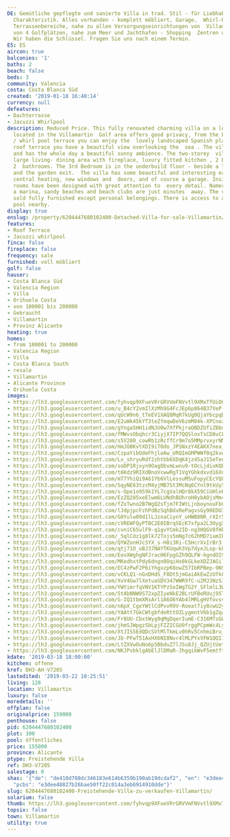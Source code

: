 ```yaml
---
DE: Gemütliche gepflegte und sanierte Villa in trad. Stil - für Liebhaber der  spanisch-andalusischen
  Charakteristik. Alles vorhanden - komplett möbliert, Garage,  Whirl-Pool, sonnige
  Terrassenbereiche, nahe zu allen Versorgungseinrichtungen von  Villamartin - inmitten
  von 4 Golfplätzen, nahe zum Meer und Jachthafen - Shopping  Zentren und und und.
  Wir haben die Schlüssel. Fragen Sie uns nach einem Termin.
ES: ES
aircon: true
balconies: '1'
baths: 2
beach: false
beds: 3
community: Valencia
costa: Costa Blanca Süd
created: '2019-01-18 16:40:14'
currency: null
defeatures:
- Dachterrasse
- Jacuzzi Whirlpool
description: Reduced Price. This fully renovated charming villa on a lovely plaza
  located in the Villamartin  Golf area offers good privacy, from the beautiful jacuzzi
  / whirl pool terrace you can enjoy the  lovely landscaped Spanish plaza. From the
  roof terrace you have a beautiful view overlooking the  sea . The villa faces south
  and has the whole day a beautiful sunny ambience. The two-storey  villa offers a
  large living- dining area with fireplace, luxury fitted kitchen , 2 bedrooms and
  2  bathrooms. The 3rd Bedroom is in the underbuild floor - beside a large storage
  and the garden exit.  The villa has some beautiful and interesting extras like gas
  central heating, new windows and  doors, and of course a garage. Inside the bright
  rooms have been designed with great attention to  every detail. Numerous golf courses,
  a marina, sandy beaches and beach clubs are just minutes  away. The villa is being
  sold fully furnished except personal belongings. There is access to a huge  public
  pool nearby.
display: true
enslug: /property/6204447680102400-Detached-Villa-for-sale-Villamartin/
features:
- Roof Terrace
- Jacuzzi whirlpool
finca: false
fireplace: false
frequency: sale
furnished: voll möbliert
golf: false
hauser:
- Costa Blanca Süd
- Valencia Region
- Villa
- Orihuela Costa
- von 100001 bis 200000
- Gebraucht
- Villamartin
- Provinz Alicante
heating: true
homes:
- from 100001 to 200000
- Valencia Region
- Villa
- Costa Blanca South
- resale
- Villamartin
- Alicante Province
- Orihuela Costa
images:
- https://lh3.googleusercontent.com/fyhvqp9XFueVRrGRVVmFNVvtl9XMxTfUiOQGj3OT85y4p9b8J6l3EZYs0WaEyK8UZUr2ECwYVaitDpKdQadz=w640-rj-e30-l100
- https://lh3.googleusercontent.com/u_B4cY2vmIlXzMh9G4FcJEp6p864B37VeP-Sw0xJOytRMsNy0SuKAeWtoNtq7mhluSJhrh7ntG32gSGJU5qH=w640-rj-e30-l100
- https://lh3.googleusercontent.com/qUcW9n6_tTeEV1XAQ8MqR7kUg0QjaYbcpqD_B8H0SrGj3j96IX5DyeXDncE1UYEI44jgB657X9OZCHXwW2wA=w640-rj-e30-l100
- https://lh3.googleusercontent.com/E2uWk45kYT3teZfmqwDeV6zmM04k-XPCnozf9-pVA7McbLkNKlyni5Sr0lyxfG-HzE_VZXamfQP8SF6xbXOj=w640-rj-e30-l100
- https://lh3.googleusercontent.com/gYnga5HH1idNJUOw7XfPkjraOBDZUfiZBbmPpkW0rOR9fr3zN0lc-4VOAnaQudRjAaTGNuPBvGXZfH6rA5U0gQ=w640-rj-e30-l100
- https://lh3.googleusercontent.com/fMWvsObqhcr3CiyjX7IP7QQSloxTsCD8vCLhY1jsJG-nx2uTWz84s9Df40ypplpopoljz6_WVqQ8UoHrudQ=w640-rj-e30-l100
- https://lh3.googleusercontent.com/s5V280_cowRb1zRcffCr9m7o5MMprvxyrNMeUTJpcqxXltXyNhVg0yzfvV3NRPQhbbRWaSohy-bmTHJOBhw=w640-rj-e30-l100
- https://lh3.googleusercontent.com/HmJO8KvtXDI9iTOdo_JPSNxzY4EAKX7nea_kILsWC6Mxwgh_MfW0m15gBVRWHFNcUjnKQd3BmpRWDniYOMo=w640-rj-e30-l100
- https://lh3.googleusercontent.com/CzpaYibOdeFhjloAw_URQImGMPWWf0q2kvwCfdwKdm8KEmmy6ikIiG0y9_vQ2XTSSH8f4HMCXGAJG6GB5I8=w640-rj-e30-l100
- https://lh3.googleusercontent.com/Lx_shryuRdf2zhtbb6XDqK4jz45aJ15eTeoYN7vSTL-SKbYexzrBeNfaIedt7EA5EpOBh7TvfVTTojEqWZU=w640-rj-e30-l100
- https://lh3.googleusercontent.com/soDP1Rjxyn9OagObvmLwnu9-tOcLjdixKQENQTXBHRtq4r6SqRCHxyb0sC05JXkwToXSWLsYgrCOOZmnsJOI=w640-rj-e30-l100
- https://lh3.googleusercontent.com/t6Kdz9RIXdBnoVcwwRgT1VgYGhkdxvd16XnKOTXwhzOzJGbt1MKqldl9_ilWj9FUk5eKJ4RrJGYQyWxplKZgow=w640-rj-e30-l100
- https://lh3.googleusercontent.com/mT7YhiQi9A61Yb6VlLessuM5uFopyCEcYQ8dPpiL8-P8AF0vGCwmZ9qJETJLE1WiJd_YuBvOMLbaYAR2bUNy=w640-rj-e30-l100
- https://lh3.googleusercontent.com/SqyNE63tzcM4yjMB7St3McNq6CYnl9tkUy5DTxHTP_gf3U6YCm0cWPSbNg7SBgmJJT8IB6-Jyh8PNCoJycJZ=w640-rj-e30-l100
- https://lh3.googleusercontent.com/s-Ope1o9S9k1YL7cgValHQr8kX59CiUHlnK0XAvOx_FtW8nSSFSJ5mLI5gBDkP5y8PZ3O5z9RUSanpVojv-t=w640-rj-e30-l100
- https://lh3.googleusercontent.com/EzZQ285xeElwm6LUNdhBUhroH8ybAOjsMm4dqdsURphivDwzxwb0EcUeStvHaKtoYVX31yzi0TXvlC5ccLV_=w640-rj-e30-l100
- https://lh3.googleusercontent.com/fZxTwno2B7WgQ2sTjm7FIWtLjnboynouFb0OUFFGYOWgdakVnfpI1r85E3zT1b2NDhL7EnikxhaAO8tawTtm=w640-rj-e30-l100
- https://lh3.googleusercontent.com/lJdpjpcFzhPdBzSqhBdxRePagvsGy90EDUI3KWSzv7qk6JO6uwuIQ3CADroffGu3ZWqgpKSLG_SWhg69Pw=w640-rj-e30-l100
- https://lh3.googleusercontent.com/G0Yulw09d1lLJznaCiynY_oHWB8NR_rXIr5mimextoVJMCbZkcx5wZcvndQEQDV2ZnDZBhNDWVAkVG288slu=w640-rj-e30-l100
- https://lh3.googleusercontent.com/cVREWFQyPT8C2E0IBrqSEcK7xfpa2L3OygXVvdMfpqiXMrv5blmYmD72ROyXbd2tr3HgGXAczTsvc4pBzyA0=w640-rj-e30-l100
- https://lh3.googleusercontent.com/cvniC65ulF9-q1gvYCmk2ID-ng3HQGV8fHbITiHlOX_8g-mKfV2Hv-cel5iOo249SyzEOscGL2SVy7RnGBgO=w640-rj-e30-l100
- https://lh3.googleusercontent.com/_5qlCdz1g8lk72Tojs5mNg7c62hMD7iumIRR50mbZ5M9eg1cfpCsEHf2fzvCN3ZvJ92EwozWGGWGMhmWLiJ5=w640-rj-e30-l100
- https://lh3.googleusercontent.com/QYWZonHJcSYX_s-H8i3Ri-C5HcrXxIrBr3_pMlczbEKT5xz_AWcEiP3y36AlCoF0b7qiborCbaWJ8Bivtrxi=w640-rj-e30-l100
- https://lh3.googleusercontent.com/qtj71O_oBJ37NAYTKUqwh3Vp7dyeJLop-kG3dpLvIoWDEttEQurcLW0yVEIuZwFcsT_CWFXehS8Tnb1c-s6dTw=w640-rj-e30-l100
- https://lh3.googleusercontent.com/EovXWghgNFJracH6FpgGZh9QLFW-kgndOI9KlTzzLnwgh8Zgh5b__mURMIpKtcdvu0hm1XkE4nfLM5x4_fzB=w640-rj-e30-l100
- https://lh3.googleusercontent.com/MKedhxtPdy6dngn0OqiHx0kGLkeXDZJAGil6-2t_0-y8VnntOdaDmKjzv42yDXVWPC6kWGPS1pzMV4Grp2bf=w640-rj-e30-l100
- https://lh3.googleusercontent.com/EC4zPwF2P6iYhgxzpK8owZ57IbRPBep-9NSKV4260URyfA80cQkc7mCIet8TUbXFZUxRQDsb0J9Zzk923I6d=w640-rj-e30-l100
- https://lh3.googleusercontent.com/vCKLQ1-nGnDHdS_F0Dt5jmGaiAkEwZzUfk8B1p7sWcyYFXU_xoQY6TiVKC0Gbx6OsGgjl-M0MHm2X1oVjHU=w640-rj-e30-l100
- https://lh3.googleusercontent.com/XvV4Gw7lXetuaSDV347WWR9fC-u2MJ3NzS3CUsHwpDgQx1-xOmTEoeX4NJCo4etrCNNGs0JfPDzsmSHQUF4t-A=w640-rj-e30-l100
- https://lh3.googleusercontent.com/YWYimrfqVNV1KTYPzSoIWgTG2Y_SFlmlL3WykQdhgRH8c5v8OQzAg9SEPgJuj42lT_wPiPb6DSb3kCshqSyAKQ=w640-rj-e30-l100
- https://lh3.googleusercontent.com/5tAbNNW9S72xpZIyeNkE2BLrUFBeRUuj95Ty9Myqm8t_QKb3o9tfAh3tyFq6SD57yqsZHdIshuGHv5NPZVY1Wg=w640-rj-e30-l100
- https://lh3.googleusercontent.com/G-IQ1tbmXRsArl1A6O6YAb4lMRLgHVfovsvH898fETKcfBefK68qQkx6XIBEfYhTe4W7wKHkcX-mZr3WKvK3=w640-rj-e30-l100
- https://lh3.googleusercontent.com/n6pX_CgxYWtlCdPvvR9V-Roeat7iy8cwU2yBqOiXgFQ7088oQIieCJu0M15CWONNgpv_31r735KP7huFzm6O=w640-rj-e30-l100
- https://lh3.googleusercontent.com/YAAtt7GkCWtgbfdeRttOZLygmntV6b1gZqaDjPhhnZywNkLlx9c65rLJpjeVB_NecwIsNyOLXE1_Ffu05E8=w640-rj-e30-l100
- https://lh3.googleusercontent.com/Fr8UU-CbxtWyg9qMgDqerIumE-C316MTsGWV_3sbGRjNexEHdwJXue_Wai-u-iyyyRUSChTED6O6wd6XFxkf=w640-rj-e30-l100
- https://lh3.googleusercontent.com/jhmSJWpgzSbLpjFZZICGU9frggPCpmWc4LynjSsahHdFA1wWQZnRLhdE9wr3Nm9yGcGwVOWX58uAHfTM-pvl=w640-rj-e30-l100
- https://lh3.googleusercontent.com/XtJIS5EdQDcSVtMlTkmLv0hRv5CnhmiBru__zi4rIZ6L8dl79nd-pXGvUA-1LQCMcBDIbREM-G4vqn-egmot=w640-rj-e30-l100
- https://lh3.googleusercontent.com/Jb-PFwT51AxHX6NI8Nvr4lMLPYxVFW1QQI1uyAHgpSl0hdf5RLaPpnFqHBxMDIJB8LdR3B3UnZC2FAJFeByWkA=w640-rj-e30-l100
- https://lh3.googleusercontent.com/LtZXVwOuNo6p5BbduZ7lJSu8Jj_QZUjtUetZXBF5Guq-HbzBqCXPdLL5rb6SlBvD7pJUDdv412k9dGF4iTsvVw=w640-rj-e30-l100
- https://lh3.googleusercontent.com/NKJPvbklgAbElJlDMaR-JhgqikWvF5emtftoZBDnYE79M5liAVCnx0vAQ9QKP143Sz53TDgt_kOHvi_aujk=w640-rj-e30-l100
kdate: '2019-03-18 18:00:00'
kitchen: offene
kref: DH3-AH-V7205
lastedited: '2019-03-22 10:25:51'
living: 128
location: Villamartin
luxury: false
moredetails: ''
offplan: false
originalprice: 159000
penthouse: false
pid: 6204447680102400
plot: 300
pool: öffentliches
price: 155000
province: Alicante
ptype: Freistehende Villa
ref: DH3-V7205
salestage: 0
shas: '{"de": "de410d788dc346183e614b6359b190ab19dcdaf2", "en": "e3dee48827b26bae50ff22c014a3eb6914910dde",
  "pcbs": "e3dee48827b26bae50ff22c014a3eb6914910dde"}'
slug: 6204447680102400-Freistehende-Villa-zu-verkaufen-Villamartin/
solarium: false
thumb: https://lh3.googleusercontent.com/fyhvqp9XFueVRrGRVVmFNVvtl9XMxTfUiOQGj3OT85y4p9b8J6l3EZYs0WaEyK8UZUr2ECwYVaitDpKdQadz=w400-h240-n-rj-e30-l100
topsix: false
town: Villamartin
utility: true
---
```

